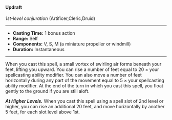 #### Updraft
*1st-level conjuration* (Artificer,Cleric,Druid)
___
- **Casting Time:** 1 bonus action
- **Range:** Self
- **Components:** V, S, M (a miniature propeller or windmill)
- **Duration:** Instantaneous
---
When you cast this spell, a small vortex of swirling
air forms beneath your feet, lifting you upward. You
can rise a number of feet equal to 20 × your
spellcasting ability modifier. You can also move a
number of feet horizontally during any part of the
movement equal to 5 × your spellcasting ability
modifier. At the end of the turn in which you cast
this spell, you float gently to the ground if you are
still aloft.

***At Higher Levels.***  When you cast this spell using
a spell slot of 2nd level or higher, you can rise an
additional 20 feet, and move horizontally by
another 5 feet, for each slot level above 1st.
